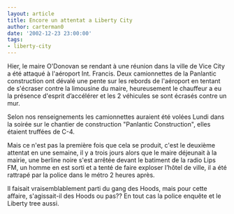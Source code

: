 ```yaml
---
layout: article
title: Encore un attentat a Liberty City
author: carterman0
date: '2002-12-23 23:00:00'
tags:
- liberty-city
---
```


Hier, le maire O'Donovan se rendant à une réunion dans la ville de Vice City a été attaqué à l'aéroport Int. Francis. Deux camionnettes de la Panlantic construction ont dévalé une pente sur les rebords de l'aéroport en tentant de s'écraser contre la limousine du maire, heureusement le chauffeur a eu la présence d'esprit d’accélérer et les 2 véhicules se sont écrasés contre un mur.

Selon nos renseignements les camionnettes auraient été volées Lundi dans la soirée sur le chantier de construction "Panlantic Construction", elles étaient truffées de C-4.

Mais ce n'est pas la première fois que cela se produit, c'est le deuxième attentat en une semaine, il y a trois jours alors que le maire déjeunait à la mairie, une berline noire s'est arrêtée devant le batiment de la radio Lips FM, un homme en est sorti et a tenté de faire exploser l’hôtel de ville, il a été rattrapé par la police dans le métro 2 heures après.

Il faisait vraisemblablement parti du gang des Hoods, mais pour cette affaire, s'agissait-il des Hoods ou pas?? En tout cas la police enquête et le Liberty tree aussi.